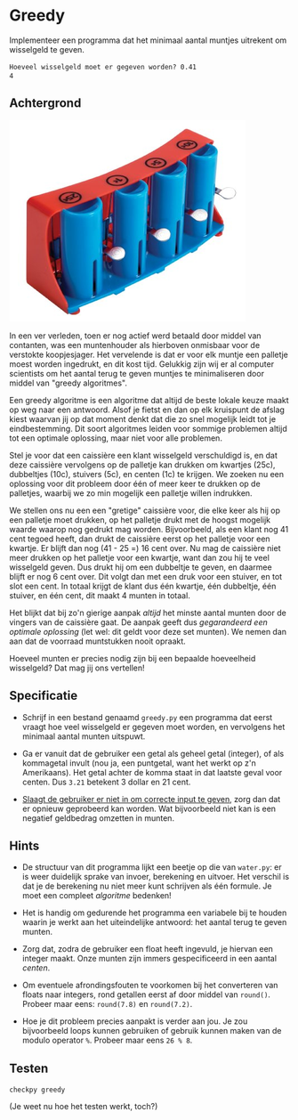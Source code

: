 # Greedy

Implementeer een programma dat het minimaal aantal muntjes uitrekent om wisselgeld te geven. 

	Hoeveel wisselgeld moet er gegeven worden? 0.41
	4

## Achtergrond

![](coinchange.png)

In een ver verleden, toen er nog actief werd betaald door middel van contanten, was een muntenhouder als hierboven onmisbaar voor de verstokte koopjesjager. Het vervelende is dat er voor elk muntje een palletje moest worden ingedrukt, en dit kost tijd. Gelukkig zijn wij er al computer scientists om het aantal terug te geven muntjes te minimaliseren door middel van "greedy algoritmes".

Een greedy algoritme is een algoritme dat altijd de beste lokale keuze maakt op weg naar een antwoord. Alsof je fietst en dan op elk kruispunt de afslag kiest waarvan jij op dat moment denkt dat die zo snel mogelijk leidt tot je eindbestemming. Dit soort algoritmes leiden voor sommige problemen altijd tot een optimale oplossing, maar niet voor alle problemen.

Stel je voor dat een caissière een klant wisselgeld verschuldigd is, en dat deze caissière vervolgens op de palletje kan drukken om kwartjes (25c), dubbeltjes (10c), stuivers (5c), en centen (1c) te krijgen. We zoeken nu een oplossing voor dit probleem door één of meer keer te drukken op de palletjes, waarbij we zo min mogelijk een palletje willen indrukken.

We stellen ons nu een een "gretige" caissière voor, die elke keer als hij op een palletje moet drukken, op het palletje drukt met de hoogst mogelijk waarde waarop nog gedrukt mag worden. Bijvoorbeeld, als een klant nog 41 cent tegoed heeft, dan drukt de caissière eerst op het palletje voor een kwartje. Er blijft dan nog (41 - 25 =) 16 cent over. Nu mag de caissière niet meer drukken op het palletje voor een kwartje, want dan zou hij te veel wisselgeld geven. Dus drukt hij om een dubbeltje te geven, en daarmee blijft er nog 6 cent over. Dit volgt dan met een druk voor een stuiver, en tot slot een cent. In totaal krijgt de klant dus één kwartje, één dubbeltje, één stuiver, en één cent, dit maakt 4 munten in totaal.

Het blijkt dat bij zo'n gierige aanpak *altijd* het minste aantal munten door de vingers van de caissière gaat. De aanpak geeft dus *gegarandeerd een optimale oplossing* (let wel: dit geldt voor deze set munten). We nemen dan aan dat de voorraad muntstukken nooit opraakt.

Hoeveel munten er precies nodig zijn bij een bepaalde hoeveelheid wisselgeld? Dat mag jij ons vertellen!

## Specificatie

* Schrijf in een bestand genaamd `greedy.py` een programma dat eerst vraagt hoe veel wisselgeld er gegeven moet worden, en vervolgens het minimaal aantal munten uitspuwt.

* Ga er vanuit dat de gebruiker een getal als geheel getal (integer), of als kommagetal invult (nou ja, een puntgetal, want het werkt op z'n Amerikaans). Het getal achter de komma staat in dat laatste geval voor centen. Dus `3.21` betekent 3 dollar en 21 cent.

* [Slaagt de gebruiker er niet in om correcte input te geven](https://en.wikipedia.org/wiki/Murphy's_law), zorg dan dat er opnieuw geprobeerd kan worden. Wat bijvoorbeeld niet kan is een negatief geldbedrag omzetten in munten.

## Hints

* De structuur van dit programma lijkt een beetje op die van `water.py`: er is weer duidelijk sprake van invoer, berekening en uitvoer. Het verschil is dat je de berekening nu niet meer kunt schrijven als één formule. Je moet een compleet *algoritme* bedenken!

* Het is handig om gedurende het programma een variabele bij te houden waarin je werkt aan het uiteindelijke antwoord: het aantal terug te geven munten.

* Zorg dat, zodra de gebruiker een float heeft ingevuld, je hiervan een integer maakt. Onze munten zijn immers gespecificeerd in een aantal *centen*.

* Om eventuele afrondingsfouten te voorkomen bij het converteren van floats naar integers, rond getallen eerst af door middel van `round()`. Probeer maar eens: `round(7.8)` en `round(7.2)`.

* Hoe je dit probleem precies aanpakt is verder aan jou. Je zou bijvoorbeeld loops kunnen gebruiken of gebruik kunnen maken van de modulo operator `%`. Probeer maar eens `26 % 8`.

## Testen

	checkpy greedy

(Je weet nu hoe het testen werkt, toch?)
